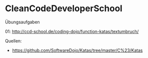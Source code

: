 ﻿# CleanCodeDeveloperSchool
Übungsaufgaben

01: http://ccd-school.de/coding-dojo/function-katas/textumbruch/



Quellen:

- https://github.com/SoftwareDojo/Katas/tree/master/C%23/Katas
